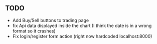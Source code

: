 ## TODO

- Add Buy/Sell buttons to trading page  
- fix Api data displayed inside the chart (I think the date is in a wrong format so it crashes)
- Fix login/register form action (right now hardcoded localhost:8000)
